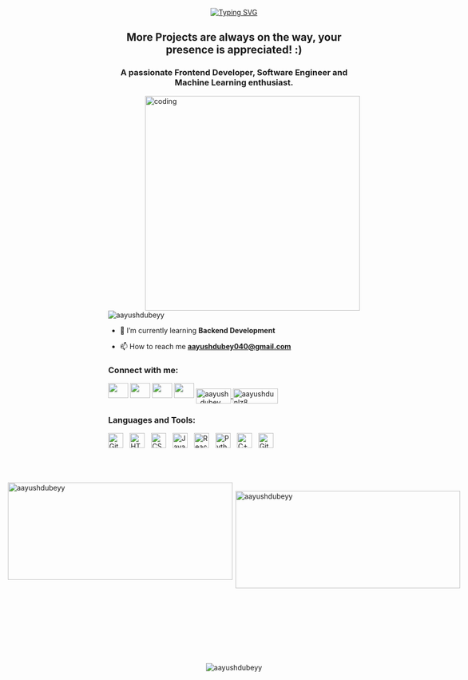<div align="center">
  
[![Typing SVG](https://readme-typing-svg.demolab.com/?lines=Hi+👋+,+I'm+Aayush+Dubey+;Welcome+to+my+github+profile!!;Thanks+for+Visiting+(◑‿◐))](https://git.io/typing-svg)
  
</div>


<h2 align="center">
  
  More Projects are always on the way, your presence is appreciated! :)

</h2>
<h3 align="center">A passionate Frontend Developer, Software Engineer and Machine Learning enthusiast.</h3>

<img align="right" alt="coding" width="430" src="https://www.lambdatest.com/resources/images/news24.gif"/>

<p align="left"> <img src="https://komarev.com/ghpvc/?username=aayushdubeyy&label=Profile%20views&color=0e75b6&style=flat" alt="aayushdubeyy" /> </p>

- 🌱 I’m currently learning **Backend Development**

- 📫 How to reach me **aayushdubey040@gmail.com**

<h3 align="left">Connect with me:</h3>
<p align="left">
<a href="https://twitter.com/aayushd88123029"><img src="https://www.cdnlogo.com/logos/t/96/twitter-icon.svg" height="30" width="40"></a>
<a href="https://www.linkedin.com/in/aayush-dubey-801302205/"><img src="https://www.cdnlogo.com/logos/l/15/linkedin-2013.svg" height="30" width="40"></a>
<a href="https://www.facebook.com/aayush.dubey.5872"><img src="https://www.cdnlogo.com/logos/f/3/facebook.svg" height="30" width="40"></a>
<a href="https://www.instagram.com/theaayushdubey/"><img src="https://www.cdnlogo.com/logos/i/92/instagram.svg" height="30" width="40"></a>
<a href="https://www.leetcode.com/aayush_dubey" target="blank"><img align="center" src="https://img.shields.io/badge/-LeetCode-FFA116?style=for-the-badge&logo=LeetCode&logoColor=black" alt="aayush_dubey" height="30" width="70" />
</a>
<a href="https://auth.geeksforgeeks.org/user/aayushdunlz8" target="blank"><img align="center" src="https://img.shields.io/badge/GeeksforGeeks-298D46?style=for-the-badge&logo=geeksforgeeks&logoColor=white" alt="aayushdunlz8" height="30" width="90" /></a>
</p>

<h3 align="left">Languages and Tools:</h3>



<img align="left" alt="Git" width="30px" style="padding-right:10px;" src="https://cdn.jsdelivr.net/gh/devicons/devicon/icons/git/git-original.svg" />

<img align="left" alt="HTML" width="30px" style="padding-right:10px;" src="https://cdn.jsdelivr.net/gh/devicons/devicon/icons/html5/html5-plain.svg" />
<img align="left" alt="CSS" width="30px" style="padding-right:10px;" src="https://cdn.jsdelivr.net/gh/devicons/devicon/icons/css3/css3-plain.svg" />
<img align="left" alt="JavaScript" width="30px" style="padding-right:10px;" src="https://cdn.jsdelivr.net/gh/devicons/devicon/icons/javascript/javascript-plain.svg" />
<img align="left" alt="React" width="30px" style="padding-right:10px;" src="https://cdn.jsdelivr.net/gh/devicons/devicon/icons/react/react-original.svg" />

<img align="left" alt="Python" width="30px" style="padding-right:10px;" src="https://cdn.jsdelivr.net/gh/devicons/devicon/icons/python/python-plain.svg" />
<img align="left" alt="C++" width="30px" style="padding-right:10px;" src="https://cdn.jsdelivr.net/gh/devicons/devicon/icons/cplusplus/cplusplus-line.svg" />
<img align="left" alt="GitHub" width="30px" style="padding-right:10px;" src="https://cdn.jsdelivr.net/gh/devicons/devicon/icons/github/github-original.svg" />
<br/>
<br/>
<br/>
<br/>
<br>

<div style="display: flex; justify-content: center;">
  
<p><img align="left" height="195" width="450" src="https://github-readme-stats.vercel.app/api/top-langs?username=aayushdubeyy&show_icons=true&locale=en&layout=compact" alt="aayushdubeyy" /></p>


<p>&nbsp;<img align="right" height="195" width="450" src="https://github-readme-stats.vercel.app/api?username=aayushdubeyy&show_icons=true&locale=en" alt="aayushdubeyy" /></p>

</div>
<br>
  <br>
  <br>
  <br>
  <br><br><br><br>
<div align="center">
  
  <img src="https://github-readme-streak-stats.herokuapp.com/?user=aayushdubeyy&" alt="aayushdubeyy" align="center"/>
  
</div>

